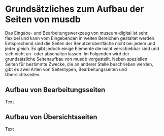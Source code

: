 # Grundsätzliches zum Aufbau der Seiten von musdb

Das Eingabe- und Bearbeitungswerkzeug von museum-digital ist sehr flexibel und kann vom Eingebenden in weiten Bereichen gestaltet werden. Entsprechend sind die Seiten der Benutzeroberfläche nicht bei jedem und jeder gleich. Es gibt jedoch einige Elemente die nicht verschiebbar sind und sich nicht an- oder abschalten lassen. Im Folgenden wird der grundsätzliche Seitenaufbau von musdb vorgestellt. Neben speziellen Seiten für bestimmte Zwecke, die an anderer Stelle beschrieben werden, gibt es zwei Arten von Seitentypen, Bearbeitungsseiten und Übersichtsseiten.

## Aufbau von Bearbeitungsseiten

Text

## Aufbau von Übersichtsseiten

Text

